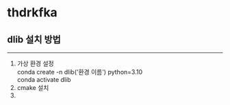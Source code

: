 # thdrkfka

## dlib 설치 방법
***********
1. 가상 환경 설정
   <br> conda create -n dlib('환경 이름') python=3.10
   <br> conda activate dlib
2. cmake 설치
3. 
